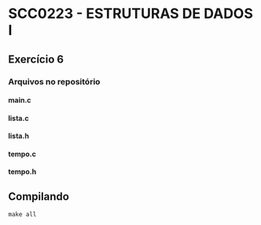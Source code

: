 # SCC0223 - ESTRUTURAS DE DADOS I

## Exercício 6

### Arquivos no repositório

#### main.c

#### lista.c

#### lista.h

#### tempo.c

#### tempo.h


## Compilando

    make all
